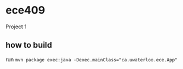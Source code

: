 # ece409
Project 1

## how to build

run ```mvn package exec:java -Dexec.mainClass="ca.uwaterloo.ece.App"```
